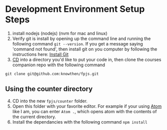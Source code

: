 # Development Environment Setup Steps

1. install nodejs (nodejs) (nvm for mac and linux)
2. Verify git is install by opening up the command line and running the following command `git --version`. If you get a message saying 'command not found', then install git on you computer by following the instructions here: [Install Git](knowthen.com/gitinstall)
3. [CD](<https://en.wikipedia.org/wiki/Cd_(command)>) into a directory you'd like to put your code in, then clone the courses companion repo with the following command

```shell script
git clone git@github.com:knowthen/fpjs.git
```

## Using the counter directory

4. CD into the new `fpjs/counter` folder.
5. Open this folder with your favorite editor. For example if your using [Atom](http://atom.io) like I am, you can enter `Atom .`, which opens atom with the contents of the current directory.
6. Install the dependancies with the following command `npm install`
